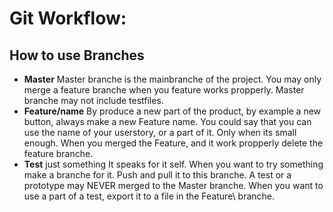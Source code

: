 # Git Workflow:
## How to use Branches
* **Master** Master branche is the mainbranche of the project. You may only merge a feature branche when you feature works propperly. Master branche may not include testfiles.
* **Feature/name** By produce a new part of the product, by example a new button, always make a new Feature name. You could say that you can use the name of your userstory, or a part of it. Only when its small enough. When you merged the Feature, and it work propperly delete the feature branche.
* **Test** just something It speaks for it self. When you want to try something make a branche for it. Push and pull it to this branche. A test or a prototype may NEVER merged to the Master branche. When you want to use a part of a test, export it to a file in the Feature\ branche.
